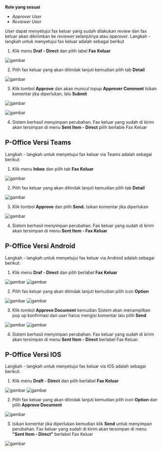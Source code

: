 **Role yang sesuai**

- *Approver User*
- *Reviewer User*

*User* dapat menyetujui fax keluar yang sudah dilakukan review dan fax keluar akan dikirimkan ke *reviewer* selanjutnya atau *approver*. Langkah - langkah untuk menyetujui fax keluar adalah sebagai berikut

1. Klik menu **Draf - Direct** dan pilih label **Fax Keluar** 

![gambar](FaxKeluar/FK_Web/02FK33.png)

2. Pilih fax keluar yang akan ditindak lanjuti kemudian pilih tab **Detail**

![gambar](FaxKeluar/FK_Web/02FK34.png)

3. Klik tombol **Approve** dan akan muncul topup  **Approver Comment** Isikan komentar jika diperlukan, lalu **Submit**

![gambar](FaxKeluar/FK_Web/02FK35.png)

![gambar](FaxKeluar/FK_Web/02FK35F2.png)

4. Sistem berhasil menyimpan perubahan. Fax keluar yang sudah di kirim akan tersimpan di menu **Sent Item - Direct** pilih berlable Fax Keluar


## **P-Office Versi Teams**

Langkah - langkah untuk menyetujui fax keluar via Teams adalah sebagai berikut:

1. Klik menu **Inbox** dan pilih tab **Fax Keluar**

![gambar](FaxKeluar/FK_Teams/FK36.png)

2. Pilih fax keluar yang akan ditindak lanjuti kemudian pilih tab **Detail**

![gambar](FaxKeluar/FK_Teams/FK37.png)

3. Klik tombol **Approve** dan pilih **Send.** Isikan komentar jika diperlukan

![gambar](FaxKeluar/FK_Teams/FK38.png)

4. Sistem berhasil menyimpan perubahan. Fax keluar yang sudah di kirim akan tersimpan di menu **Sent Item - Fax Keluar**

## **P-Office Versi Android**

Langkah - langkah untuk menyetujui fax keluar via Android adalah sebagai berikut:

1. Klik menu **Draf - Direct** dan pilih berlabel **Fax Keluar**

![gambar](FaxKeluar/FK_Android/SetujuFK/02A01.png) ![gambar](FaxKeluar/FK_Android/SetujuFK/02A02.png)

2. Pilih fax keluar yang akan ditindak lanjuti kemudian pilih icon **Option**
   
![gambar](FaxKeluar/FK_Android/SetujuFK/02A3.png) ![gambar](FaxKeluar/FK_Android/SetujuFK/02A03.png)

3. Klik tombol **Approve Document** kemudian Sistem akan menampilkan pop up konfirmasi dan _user_ harus mengisi komentar lalu pilih **Send**
   
![gambar](FaxKeluar/FK_Android/SetujuFK/02A04.png) ![gambar](FaxKeluar/FK_Android/SetujuFK/02A05.png)

4. Sistem berhasil menyimpan perubahan. Fax keluar yang sudah di kirim akan tersimpan di menu **Sent Item - Direct** berlabel Fax Keluar.

## **P-Office Versi IOS**

Langkah - langkah untuk menyetujui fax keluar via IOS adalah sebagai berikut:

1. Klik menu **Draft - Direct** dan pilih berlabel **Fax Keluar**

![gambar](FaxKeluar/FK_Android/SetujuFK/02A01.png) ![gambar](FaxKeluar/FK_Android/SetujuFK/02A02.png)

2. Pilih fax keluar yang akan ditindak lanjuti kemudian pilih icon **Option** dan pilih **Approve Document**

![gambar](FaxKeluar/FK_Android/SetujuFK/02A04.png)

3.	Isikan komentar jika diperlukan kemudian klik **Send** untuk menyimpan perubahan. Fax keluar yang sudah di kirim akan tersimpan di menu **"Sent Item - Direct"**  berlabel Fax Keluar

![gambar](FaxKeluar/FK_Android/SetujuFK/02A05.png)